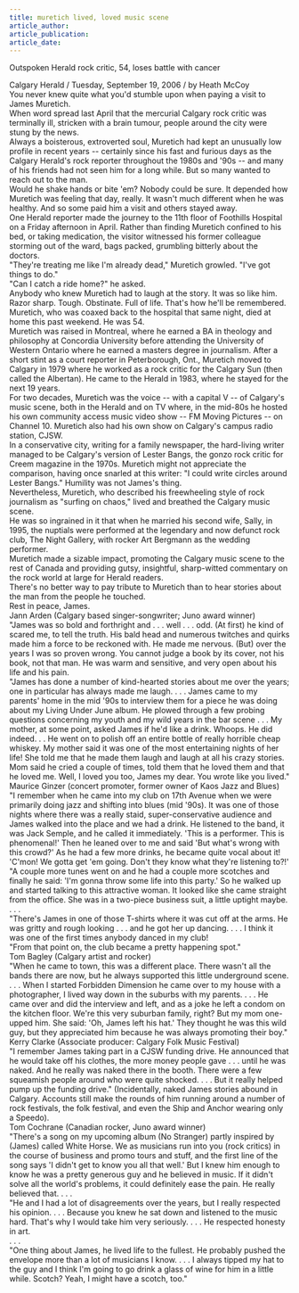 ```yaml
---
title: muretich lived, loved music scene
article_author:
article_publication:
article_date:
---
```

Outspoken Herald rock critic, 54, loses battle with cancer  
  
Calgary Herald / Tuesday, September 19, 2006 / by Heath McCoy  
You never knew quite what you'd stumble upon when paying a visit to James Muretich.  
When word spread last April that the mercurial Calgary rock critic was terminally ill, stricken with a brain tumour, people around the city were stung by the news.  
Always a boisterous, extroverted soul, Muretich had kept an unusually low profile in recent years -- certainly since his fast and furious days as the Calgary Herald's rock reporter throughout the 1980s and '90s -- and many of his friends had not seen him for a long while. But so many wanted to reach out to the man.  
Would he shake hands or bite 'em? Nobody could be sure. It depended how Muretich was feeling that day, really. It wasn't much different when he was healthy. And so some paid him a visit and others stayed away.  
One Herald reporter made the journey to the 11th floor of Foothills Hospital on a Friday afternoon in April. Rather than finding Muretich confined to his bed, or taking medication, the visitor witnessed his former colleague storming out of the ward, bags packed, grumbling bitterly about the doctors.  
"They're treating me like I'm already dead," Muretich growled. "I've got things to do."  
"Can I catch a ride home?" he asked.  
Anybody who knew Muretich had to laugh at the story. It was so like him. Razor sharp. Tough. Obstinate. Full of life. That's how he'll be remembered.  
Muretich, who was coaxed back to the hospital that same night, died at home this past weekend. He was 54.  
Muretich was raised in Montreal, where he earned a BA in theology and philosophy at Concordia University before attending the University of Western Ontario where he earned a masters degree in journalism. After a short stint as a court reporter in Peterborough, Ont., Muretich moved to Calgary in 1979 where he worked as a rock critic for the Calgary Sun (then called the Albertan). He came to the Herald in 1983, where he stayed for the next 19 years.  
For two decades, Muretich was the voice -- with a capital V -- of Calgary's music scene, both in the Herald and on TV where, in the mid-80s he hosted his own community access music video show -- FM Moving Pictures -- on Channel 10. Muretich also had his own show on Calgary's campus radio station, CJSW.  
In a conservative city, writing for a family newspaper, the hard-living writer managed to be Calgary's version of Lester Bangs, the gonzo rock critic for Creem magazine in the 1970s. Muretich might not appreciate the comparison, having once snarled at this writer: "I could write circles around Lester Bangs." Humility was not James's thing.  
Nevertheless, Muretich, who described his freewheeling style of rock journalism as "surfing on chaos," lived and breathed the Calgary music scene.  
He was so ingrained in it that when he married his second wife, Sally, in 1995, the nuptials were performed at the legendary and now defunct rock club, The Night Gallery, with rocker Art Bergmann as the wedding performer.  
Muretich made a sizable impact, promoting the Calgary music scene to the rest of Canada and providing gutsy, insightful, sharp-witted commentary on the rock world at large for Herald readers.  
There's no better way to pay tribute to Muretich than to hear stories about the man from the people he touched.  
Rest in peace, James.  
Jann Arden (Calgary based singer-songwriter; Juno award winner)  
"James was so bold and forthright and . . . well . . . odd. (At first) he kind of scared me, to tell the truth. His bald head and numerous twitches and quirks made him a force to be reckoned with. He made me nervous. (But) over the years I was so proven wrong. You cannot judge a book by its cover, not his book, not that man. He was warm and sensitive, and very open about his life and his pain.  
"James has done a number of kind-hearted stories about me over the years; one in particular has always made me laugh. . . . James came to my parents' home in the mid '90s to interview them for a piece he was doing about my Living Under June album. He plowed through a few probing questions concerning my youth and my wild years in the bar scene . . . My mother, at some point, asked James if he'd like a drink. Whoops. He did indeed. . . He went on to polish off an entire bottle of really horrible cheap whiskey. My mother said it was one of the most entertaining nights of her life! She told me that he made them laugh and laugh at all his crazy stories. Mom said he cried a couple of times, told them that he loved them and that he loved me. Well, I loved you too, James my dear. You wrote like you lived."  
Maurice Ginzer (concert promoter, former owner of Kaos Jazz and Blues)  
"I remember when he came into my club on 17th Avenue when we were primarily doing jazz and shifting into blues (mid '90s). It was one of those nights where there was a really staid, super-conservative audience and James walked into the place and we had a drink. He listened to the band, it was Jack Semple, and he called it immediately. 'This is a performer. This is phenomenal!' Then he leaned over to me and said 'But what's wrong with this crowd?' As he had a few more drinks, he became quite vocal about it! 'C'mon! We gotta get 'em going. Don't they know what they're listening to?!'  
"A couple more tunes went on and he had a couple more scotches and finally he said: 'I'm gonna throw some life into this party.' So he walked up and started talking to this attractive woman. It looked like she came straight from the office. She was in a two-piece business suit, a little uptight maybe. . . .  
"There's James in one of those T-shirts where it was cut off at the arms. He was gritty and rough looking . . . and he got her up dancing. . . . I think it was one of the first times anybody danced in my club!  
"From that point on, the club became a pretty happening spot."  
Tom Bagley (Calgary artist and rocker)  
"When he came to town, this was a different place. There wasn't all the bands there are now, but he always supported this little underground scene. . . . When I started Forbidden Dimension he came over to my house with a photographer, I lived way down in the suburbs with my parents. . . . He came over and did the interview and left, and as a joke he left a condom on the kitchen floor. We're this very suburban family, right? But my mom one-upped him. She said: 'Oh, James left his hat.' They thought he was this wild guy, but they appreciated him because he was always promoting their boy."  
Kerry Clarke (Associate producer: Calgary Folk Music Festival)  
"I remember James taking part in a CJSW funding drive. He announced that he would take off his clothes, the more money people gave . . . until he was naked. And he really was naked there in the booth. There were a few squeamish people around who were quite shocked. . . . But it really helped pump up the funding drive." (Incidentally, naked James stories abound in Calgary. Accounts still make the rounds of him running around a number of rock festivals, the folk festival, and even the Ship and Anchor wearing only a Speedo).  
Tom Cochrane (Canadian rocker, Juno award winner)  
"There's a song on my upcoming album (No Stranger) partly inspired by (James) called White Horse. We as musicians run into you (rock critics) in the course of business and promo tours and stuff, and the first line of the song says 'I didn't get to know you all that well.' But I knew him enough to know he was a pretty generous guy and he believed in music. If it didn't solve all the world's problems, it could definitely ease the pain. He really believed that. . . .  
"He and I had a lot of disagreements over the years, but I really respected his opinion. . . . Because you knew he sat down and listened to the music hard. That's why I would take him very seriously. . . . He respected honesty in art.  
. . .  
"One thing about James, he lived life to the fullest. He probably pushed the envelope more than a lot of musicians I know. . . . I always tipped my hat to the guy and I think I'm going to go drink a glass of wine for him in a little while. Scotch? Yeah, I might have a scotch, too."  
